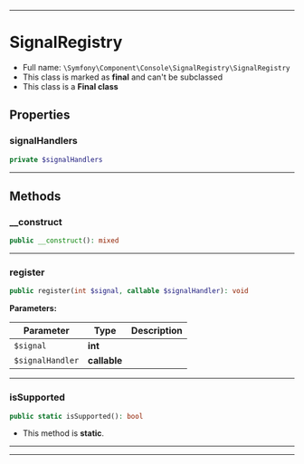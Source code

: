 ***

# SignalRegistry

* Full name: `\Symfony\Component\Console\SignalRegistry\SignalRegistry`
* This class is marked as **final** and can't be subclassed
* This class is a **Final class**

## Properties

### signalHandlers

```php
private $signalHandlers
```

***

## Methods

### __construct

```php
public __construct(): mixed
```

***

### register

```php
public register(int $signal, callable $signalHandler): void
```

**Parameters:**

| Parameter | Type | Description |
|-----------|------|-------------|
| `$signal` | **int** |  |
| `$signalHandler` | **callable** |  |

***

### isSupported

```php
public static isSupported(): bool
```

* This method is **static**.

***


***


